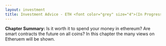 ```yaml
---
layout: investment
title: Investment Advice - ETH <font color="grey" size="4">(In Progress)</font>
---
```


<b>Chapter Summary:</b> Is it worth it to spend your money in ethereum? Are smart contracts the future on all coins? In this chapter the many views on Etheruem will be shown.